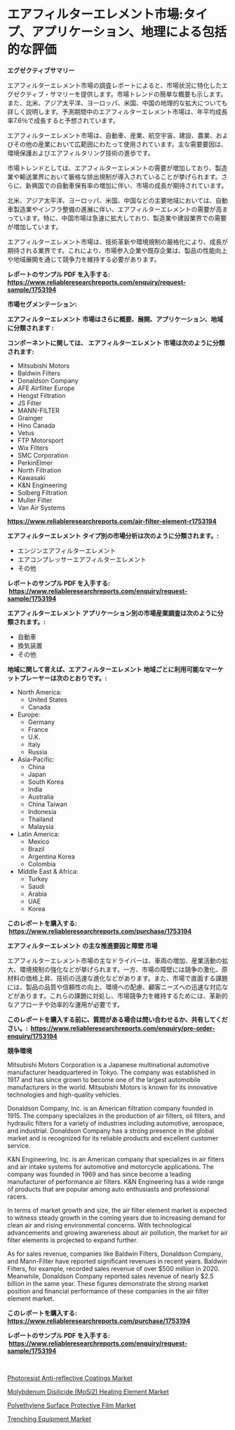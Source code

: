 <p><h1>エアフィルターエレメント市場:タイプ、アプリケーション、地理による包括的な評価</h1></p><p><strong>エグゼクティブサマリー</strong></p>
<p><p>エアフィルターエレメント市場の調査レポートによると、市場状況に特化したエグゼクティブ・サマリーを提供します。市場トレンドの簡単な概要も示します。また、北米、アジア太平洋、ヨーロッパ、米国、中国の地理的な拡大についても詳しく説明します。予測期間中のエアフィルターエレメント市場は、年平均成長率7.6％で成長すると予想されています。</p><p>エアフィルターエレメント市場は、自動車、産業、航空宇宙、建設、農業、およびその他の産業において広範囲にわたって使用されています。主な需要要因は、環境保護およびエアフィルタリング技術の進歩です。</p><p>市場トレンドとしては、エアフィルターエレメントの需要が増加しており、製造業や輸送業界において厳格な排出規制が導入されていることが挙げられます。さらに、新興国での自動車保有率の増加に伴い、市場の成長が期待されています。</p><p>北米、アジア太平洋、ヨーロッパ、米国、中国などの主要地域においては、自動車製造業やインフラ整備の進展に伴い、エアフィルターエレメントの需要が高まっています。特に、中国市場は急速に拡大しており、製造業や建設業界での需要が増加しています。</p><p>エアフィルターエレメント市場は、技術革新や環境規制の厳格化により、成長が期待される業界です。これにより、市場参入企業や既存企業は、製品の性能向上や地域展開を通じて競争力を維持する必要があります。</p></p>
<p><strong>レポートのサンプル PDF を入手する: <a href="https://www.reliableresearchreports.com/enquiry/request-sample/1753194">https://www.reliableresearchreports.com/enquiry/request-sample/1753194</a></strong></p>
<p><strong>市場セグメンテーション:</strong></p>
<p><strong> エアフィルターエレメント 市場はさらに概要、展開、アプリケーション、地域に分類されます :</strong></p>
<p><strong>コンポーネントに関しては、 エアフィルターエレメント 市場は次のように分類されます: &nbsp;</strong></p>
<p><ul><li>Mitsubishi Motors</li><li>Baldwin Filters</li><li>Donaldson Company</li><li>AFE Airfilter Europe</li><li>Hengst Filtration</li><li>JS Filter</li><li>MANN-FILTER</li><li>Grainger</li><li>Hino Canada</li><li>Vetus</li><li>FTP Motorsport</li><li>Wix Filters</li><li>SMC Corporation</li><li>PerkinElmer</li><li>North Filtration</li><li>Kawasaki</li><li>K&N Engineering</li><li>Solberg Filtration</li><li>Muller Filter</li><li>Van Air Systems</li></ul></p>
<p><strong><a href="https://www.reliableresearchreports.com/air-filter-element-r1753194">https://www.reliableresearchreports.com/air-filter-element-r1753194</a></strong></p>
<p><strong> エアフィルターエレメント タイプ別の市場分析は次のように分類されます。:</strong></p>
<p><ul><li>エンジンエアフィルターエレメント</li><li>エアコンプレッサーエアフィルターエレメント</li><li>その他</li></ul></p>
<p><strong>レポートのサンプル PDF を入手する: &nbsp;<a href="https://www.reliableresearchreports.com/enquiry/request-sample/1753194">https://www.reliableresearchreports.com/enquiry/request-sample/1753194</a></strong></p>
<p><strong> エアフィルターエレメント アプリケーション別の市場産業調査は次のように分類されます。:</strong></p>
<p><ul><li>自動車</li><li>換気装置</li><li>その他</li></ul></p>
<p><strong>地域に関して言えば、エアフィルターエレメント 地域ごとに利用可能なマーケットプレーヤーは次のとおりです。:</strong></p>
<p><ul>
    <li>
        North America:
        <ul>
            <li>United States</li>
            <li>Canada</li>
        </ul>
    </li>
    <li>
        Europe:
        <ul>
            <li>Germany</li>
            <li>France</li>
            <li>U.K.</li>
            <li>Italy</li>
            <li>Russia</li>
        </ul>
    </li>
    <li>
        Asia-Pacific:
        <ul>
            <li>China</li>
            <li>Japan</li>
            <li>South Korea</li>
            <li>India</li>
            <li>Australia</li>
            <li>China Taiwan</li>
            <li>Indonesia</li>
            <li>Thailand</li>
            <li>Malaysia</li>
        </ul>
    </li>
    <li>
        Latin America:
        <ul>
            <li>Mexico</li>
            <li>Brazil</li>
            <li>Argentina Korea</li>
            <li>Colombia</li>
        </ul>
    </li>
    <li>
        Middle East & Africa:
        <ul>
            <li>Turkey</li>
            <li>Saudi</li>
            <li>Arabia</li>
            <li>UAE</li>
            <li>Korea</li>
        </ul>
    </li>
    </ul></p>
<p><strong>このレポートを購入する: &nbsp;<a href="https://www.reliableresearchreports.com/purchase/1753194">https://www.reliableresearchreports.com/purchase/1753194</a></strong></p>
<p><strong>エアフィルターエレメント の主な推進要因と障壁 市場</strong></p>
<p><p>エアフィルターエレメント市場の主なドライバーは、車両の増加、産業活動の拡大、環境規制の強化などが挙げられます。一方、市場の障壁には競争の激化、原材料の価格上昇、技術の迅速な進化などがあります。また、市場で直面する課題には、製品の品質や信頼性の向上、環境への配慮、顧客ニーズへの迅速な対応などがあります。これらの課題に対処し、市場競争力を維持するためには、革新的なアプローチや効率的な運用が必要です。</p></p>
<p><strong>このレポートを購入する前に、質問がある場合は問い合わせるか、共有してください。:&nbsp; <a href="https://www.reliableresearchreports.com/enquiry/pre-order-enquiry/1753194">https://www.reliableresearchreports.com/enquiry/pre-order-enquiry/1753194</a></strong></p>
<p><strong>競争環境</strong></p>
<p><p>Mitsubishi Motors Corporation is a Japanese multinational automotive manufacturer headquartered in Tokyo. The company was established in 1917 and has since grown to become one of the largest automobile manufacturers in the world. Mitsubishi Motors is known for its innovative technologies and high-quality vehicles.</p><p>Donaldson Company, Inc. is an American filtration company founded in 1915. The company specializes in the production of air filters, oil filters, and hydraulic filters for a variety of industries including automotive, aerospace, and industrial. Donaldson Company has a strong presence in the global market and is recognized for its reliable products and excellent customer service.</p><p>K&N Engineering, Inc. is an American company that specializes in air filters and air intake systems for automotive and motorcycle applications. The company was founded in 1969 and has since become a leading manufacturer of performance air filters. K&N Engineering has a wide range of products that are popular among auto enthusiasts and professional racers.</p><p>In terms of market growth and size, the air filter element market is expected to witness steady growth in the coming years due to increasing demand for clean air and rising environmental concerns. With technological advancements and growing awareness about air pollution, the market for air filter elements is projected to expand further.</p><p>As for sales revenue, companies like Baldwin Filters, Donaldson Company, and Mann-Filter have reported significant revenues in recent years. Baldwin Filters, for example, recorded sales revenue of over $500 million in 2020. Meanwhile, Donaldson Company reported sales revenue of nearly $2.5 billion in the same year. These figures demonstrate the strong market position and financial performance of these companies in the air filter element market.</p></p>
<p><strong>このレポートを購入する: &nbsp; <a href="https://www.reliableresearchreports.com/purchase/1753194">https://www.reliableresearchreports.com/purchase/1753194</a></strong></p>
<p><strong>レポートのサンプル PDF を入手する: &nbsp;<a href="https://www.reliableresearchreports.com/enquiry/request-sample/1753194">https://www.reliableresearchreports.com/enquiry/request-sample/1753194</a></strong><strong></strong></p>
<p>&nbsp;</p>
<p><p><a href="https://www.linkedin.com/pulse/photoresist-anti-reflective-coatings-market-size-share-amp-auv8f?trackingId=Yi6Ncnv%2BXaW%2Bj9098aVWxg%3D%3D">Photoresist Anti-reflective Coatings Market</a></p><p><a href="https://glittery-fuchsia-86a.notion.site/Molybdenum-Disilicide-MoSi2-Heating-Element-Market-Share-Evolution-and-Market-Growth-Trends-2024--638bca6d89fb4556ad247358fe916e21">Molybdenum Disilicide (MoSi2) Heating Element Market</a></p><p><a href="https://www.linkedin.com/pulse/polyethylene-surface-protective-film-market-growth-trends-otlqe?trackingId=9hvD2QEZbz8%2BciH%2Fb2k0mg%3D%3D">Polyethylene Surface Protective Film Market</a></p><p><a href="https://view.publitas.com/reportprime-1/trenching-equipment-market-size-reveals-the-best-marketing-channels-in-global-industry/">Trenching Equipment Market</a></p></p>